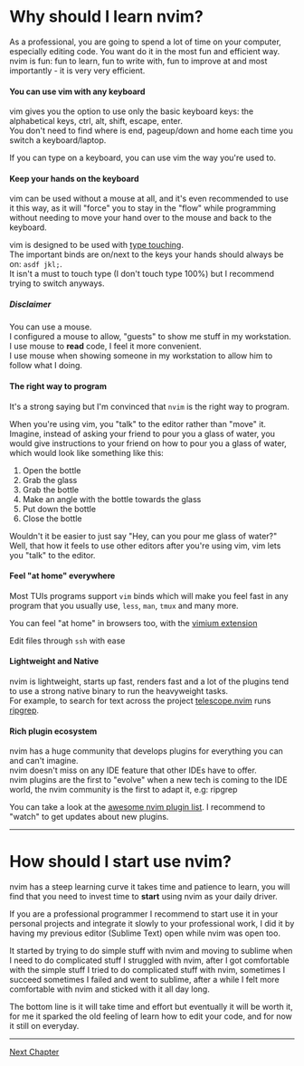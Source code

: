 # Why should I learn nvim?
As a professional, you are going to spend a lot of time on your computer, especially editing code. You want do it in the most fun and efficient way.
nvim is fun: fun to learn, fun to write with, fun to improve at and most importantly - it is very very efficient.

#### You can use vim with any keyboard
vim gives you the option to use only the basic keyboard keys: the alphabetical keys, ctrl, alt, shift, escape, enter. \
You don't need to find where is end, pageup/down and home each time you switch a keyboard/laptop.

If you can type on a keyboard, you can use vim the way you're used to.

#### Keep your hands on the keyboard
vim can be used without a mouse at all, and it's even recommended to use it this way, as it will "force" you to stay in the "flow" while programming without needing to move your hand over to the mouse and back to the keyboard.

vim is designed to be used with [type touching](https://www.ratatype.com/static/i/learn/keyboard/en/keyboard.webp).\
The important binds are on/next to the keys your hands should always be on: `asdf jkl;`. \
It isn't a must to touch type (I don't touch type 100%) but I recommend trying to switch anyways.

##### Disclaimer
You can use a mouse. \
I configured a mouse to allow, "guests" to show me stuff in my workstation. \
I use mouse to **read** code, I feel it more convenient. \
I use mouse when showing someone in my workstation to allow him to follow what I doing.

#### The right way to program
It's a strong saying but I'm convinced that `nvim` is the right way to program. 

When you're using vim, you "talk" to the editor rather than "move" it. \
Imagine, instead of asking your friend to pour you a glass of water, you would give instructions to your friend on how to pour you a glass of water, which would look like something like this:
1. Open the bottle
1. Grab the glass
1. Grab the bottle
1. Make an angle with the bottle towards the glass
1. Put down the bottle
1. Close the bottle

Wouldn't it be easier to just say "Hey, can you pour me glass of water?"
Well, that how it feels to use other editors after you're using vim, vim lets you "talk" to the editor.

#### Feel "at home" everywhere
Most TUIs programs support `vim` binds which will make you feel fast in any program that you usually use, `less`, `man`, `tmux` and many more.

You can feel "at home" in browsers too, with the [vimium extension](https://addons.mozilla.org/he/firefox/addon/vimium-ff/)

Edit files through `ssh` with ease

#### Lightweight and Native
nvim is lightweight, starts up fast, renders fast and a lot of the plugins tend to use a strong native binary to run the heavyweight tasks. \
For example, to search for text across the project [telescope.nvim](https://github.com/nvim-telescope/telescope.nvim) runs [ripgrep](https://github.com/BurntSushi/ripgrep).

#### Rich plugin ecosystem
nvim has a huge community that develops plugins for everything you can and can't imagine. \
nvim doesn't miss on any IDE feature that other IDEs have to offer. \
nvim plugins are the first to "evolve" when a new tech is coming to the IDE world, the nvim community is the first to adapt it, e.g: ripgrep

You can take a look at the [awesome nvim plugin list](https://github.com/rockerBOO/awesome-neovim). I recommend to "watch" to get updates about new plugins.

---

# How should I start use nvim?
nvim has a steep learning curve it takes time and patience to learn, you will find that you need to invest time to **start** using nvim as your daily driver.

If you are a professional programmer I recommend to start use it in your personal projects and integrate it slowly to your professional work, I did it by having my previous editor (Sublime Text) open while nvim was open too.

It started by trying to do simple stuff with nvim and moving to sublime when I need to do complicated stuff I struggled with nvim, after I got comfortable with the simple stuff I tried to do complicated stuff with nvim, sometimes I succeed sometimes I failed and went to sublime, after a while I felt more comfortable with nvim and sticked with it all day long.

The bottom line is it will take time and effort but eventually it will be worth it, for me it sparked the old feeling of learn how to edit your code, and for now it still on everyday.

---

[Next Chapter](01-the-vim-language.md)
